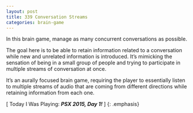 ```yaml
---
layout: post
title: 339 Conversation Streams
categories: brain-game
---
```

In this brain game, manage as many concurrent conversations as possible.

The goal here is to be able to retain information related to a conversation while new and unrelated information is introduced.  It’s mimicking the sensation of being in a small group of people and trying to participate in multiple streams of conversation at once.

It’s an aurally focused brain game, requiring the player to essentially listen to multiple streams of audio that are coming from different directions while retaining information from each one.

[ Today I Was Playing: ***PSX 2015, Day 1!*** ]
{: .emphasis}